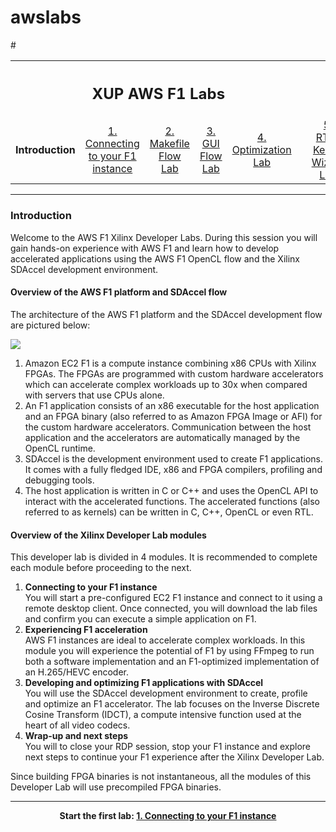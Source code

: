 # awslabs
<table style="width:100%">
  <tr>
    <th width="100%" colspan="6"><h2>XUP AWS F1 Labs</h2></th>
  </tr>
  <tr>
#    <td width="15%" align="center"><b>Introduction</b></td>
    <td width="20%" align="center"><a href="Connecting_to_AWS_lab.md">1. Connecting to your F1 instance</a></td> 
    <td width="20%" align="center"><a href="Makefile_Flow_lab.md">2. Makefile Flow Lab</a></td>
    <td width="20%" align="center"><a href="GUI_Flow_lab.md">3. GUI Flow Lab</a></td>
    <td width="20%" align="center"><a href="Optimization_lab.md">4. Optimization Lab</a><td>
    <td width="20%" align="center"><a href="rtl_kernel_wizard_lab.md">5. RTL-Kernel Wizard Lab</a><td>
  </tr>
</table>

---------------------------------------
### Introduction

Welcome to the AWS F1 Xilinx Developer Labs. During this session you will gain hands-on experience with AWS F1 and learn how to develop accelerated applications using the AWS F1 OpenCL flow and the Xilinx SDAccel development environment.

#### Overview of the AWS F1 platform and SDAccel flow

The architecture of the AWS F1 platform and the SDAccel development flow are pictured below:

![](./images/introduction/f1_platform.png)

1. Amazon EC2 F1 is a compute instance combining x86 CPUs with Xilinx FPGAs. The FPGAs are programmed with custom hardware accelerators which can accelerate complex workloads up to 30x when compared with servers that use CPUs alone. 
2. An F1 application consists of an x86 executable for the host application and an FPGA binary (also referred to as Amazon FPGA Image or AFI) for the custom hardware accelerators. Communication between the host application and the accelerators are automatically managed by the OpenCL runtime.
3. SDAccel is the development environment used to create F1 applications. It comes with a fully fledged IDE, x86 and FPGA compilers, profiling and debugging tools.
4. The host application is written in C or C++ and uses the OpenCL API to interact with the accelerated functions. The accelerated functions (also referred to as kernels) can be written in C, C++, OpenCL or even RTL.


#### Overview of the Xilinx Developer Lab modules

This developer lab is divided in 4 modules. It is recommended to complete each module before proceeding to the next.

1. **Connecting to your F1 instance** \
You will start a pre-configured EC2 F1 instance and connect to it using a remote desktop client. Once connected, you will download the lab files and confirm you can execute a simple application on F1.
1. **Experiencing F1 acceleration** \
AWS F1 instances are ideal to accelerate complex workloads. In this module you will experience the potential of F1 by using FFmpeg to run both a software implementation and an F1-optimized implementation of an H.265/HEVC encoder. 
1. **Developing and optimizing F1 applications with SDAccel** \
You will use the SDAccel development environment to create, profile and optimize an F1 accelerator. The lab focuses on the Inverse Discrete Cosine Transform (IDCT), a compute intensive function used at the heart of all video codecs.
1. **Wrap-up and next steps** \
You will to close your RDP session, stop your F1 instance and explore next steps to continue your F1 experience after the Xilinx Developer Lab.

Since building FPGA binaries is not instantaneous, all the modules of this Developer Lab will use precompiled FPGA binaries.

---------------------------------------

<p align="center"><b>
Start the first lab: <a href="Connecting_to_AWS_lab.md">1. Connecting to your F1 instance</a>
</b></p>

